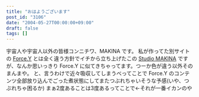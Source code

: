 ```yaml
---
title: "おはようございます"
post_id: "3106"
date: "2004-05-27T00:00:00+09:00"
draft: false
tags: []
---
```



宇宙人や宇宙人以外の皆様コンニチワ、MAKINA です。 私が作ってた別サイトの [Force.Y](/force-y) とは全く違う方針でイチから立ち上げたこの [Studio MAKINA](studio-makina) ですが、なんか思いっきり Force.Y に似てきちゃってます。つーか色が違う以外そのまんまや。  と、言うわけで近々吸収してしまうべってことで Force.Y のコンテンツ全部放り込んでごった煮状態にしてまたつぶれちゃいそうな予感(いや、つぶれちゃ困るか) まぁ2度あることは3度あるってことで←それが一番イカンのや
